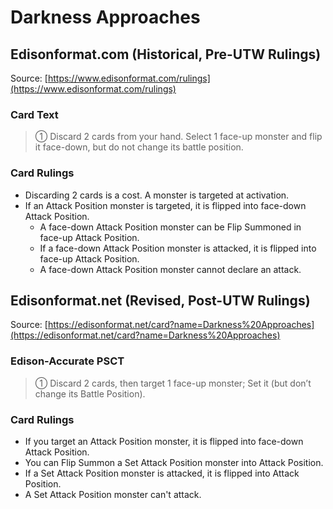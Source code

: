 # Darkness Approaches

## Edisonformat.com (Historical, Pre-UTW Rulings)

Source: [https://www.edisonformat.com/rulings](https://www.edisonformat.com/rulings)

### Card Text

> ① Discard 2 cards from your hand. Select 1 face-up monster and flip it face-down, but do not change its battle position.

### Card Rulings

*   Discarding 2 cards is a cost. A monster is targeted at activation.
*   If an Attack Position monster is targeted, it is flipped into face-down Attack Position.
    *   A face-down Attack Position monster can be Flip Summoned in face-up Attack Position.
    *   If a face-down Attack Position monster is attacked, it is flipped into face-up Attack Position.
    *   A face-down Attack Position monster cannot declare an attack.

## Edisonformat.net (Revised, Post-UTW Rulings)

Source: [https://edisonformat.net/card?name=Darkness%20Approaches](https://edisonformat.net/card?name=Darkness%20Approaches)

### Edison-Accurate PSCT

> ① Discard 2 cards, then target 1 face-up monster; Set it (but don’t change its Battle Position).

### Card Rulings

*   If you target an Attack Position monster, it is flipped into face-down Attack Position.
*   You can Flip Summon a Set Attack Position monster into Attack Position.
*   If a Set Attack Position monster is attacked, it is flipped into Attack Position.
*   A Set Attack Position monster can't attack.
            